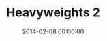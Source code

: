 ---
layout: series
series: "Heavyweights 2"
permalink: "/heavyweights-2/"
title: Heavyweights 2
date: 2014-02-08 00:00:00
endDate: 2014-03-16 00:00:00
description: "Three years ago, we wrestled with some of the all-time heavyweight questions to faith&#58; big, hairy questions about science, history, suffering, judgement, hypocrisy and grace. Now it's time for the rematch.  Join us as we go head to head with the big ones. "
src: "http://s3.amazonaws.com/crossroads-media/images/legacy/content/190x110HeavyWeights14.jpg"
---